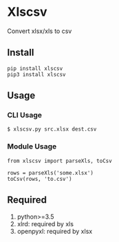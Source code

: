 # Xlscsv
Convert xlsx/xls to csv

## Install

    pip install xlscsv
    pip3 install xlscsv

## Usage

### CLI Usage

    $ xlscsv.py src.xlsx dest.csv

### Module Usage

    from xlscsv import parseXls, toCsv

    rows = parseXls('some.xlsx')
    toCsv(rows, 'to.csv')

## Required
1. python>=3.5
2. xlrd: required by xls
2. openpyxl: required by xlsx
